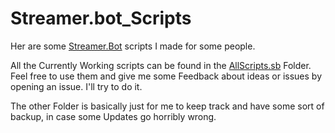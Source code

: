 # Streamer.bot_Scripts

Her are some [Streamer.Bot](https://streamer.bot/) scripts I made for some people.

All the Currently Working scripts can be found in the [AllScripts.sb](./AllScripts.sb) Folder.
Feel free to use them and give me some Feedback about ideas or issues by opening an issue. I'll try to do it.

The other Folder is basically just for me to keep track and have some sort of backup, in case some Updates go horribly wrong.

